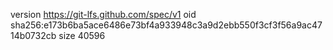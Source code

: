 version https://git-lfs.github.com/spec/v1
oid sha256:e173b6ba5ace6486e73bf4a933948c3a9d2ebb550f3cf3f56a9ac4714b0732cb
size 40596
